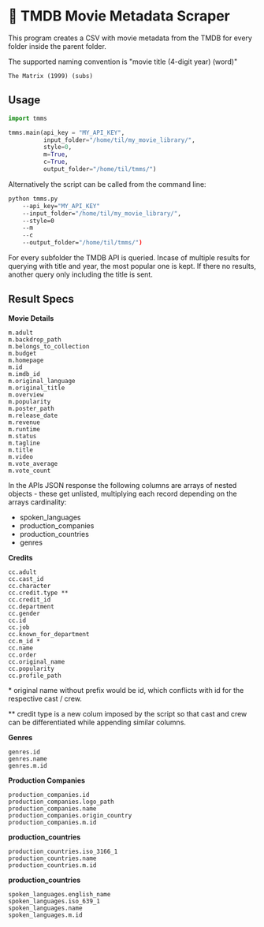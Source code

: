 # :movie_camera: TMDB Movie Metadata Scraper

This program creates a CSV with movie metadata from the TMDB for every folder inside the parent folder.

The supported naming convention is "movie title (4-digit year) (word)"
```
The Matrix (1999) (subs)
```

## Usage
```python
import tmms

tmms.main(api_key = "MY_API_KEY", 
          input_folder="/home/til/my_movie_library/", 
          style=0, 
          m=True,
          c=True,
          output_folder="/home/til/tmms/")
```

Alternatively the script can be called from the command line:
```bash
python tmms.py 
    --api_key="MY_API_KEY" 
    --input_folder="/home/til/my_movie_library/", 
    --style=0
    --m
    --c
    --output_folder="/home/til/tmms/")
```

For every subfolder the TMDB API is queried. Incase of multiple results for querying with title and year, the most popular one is kept. If there no results, another query only including the title is sent.

## Result Specs
**Movie Details**
```
m.adult
m.backdrop_path
m.belongs_to_collection
m.budget
m.homepage
m.id
m.imdb_id
m.original_language
m.original_title
m.overview
m.popularity
m.poster_path
m.release_date
m.revenue
m.runtime
m.status
m.tagline
m.title
m.video
m.vote_average
m.vote_count
```
In the APIs JSON response the following columns are arrays of nested objects - these get unlisted, multiplying each record depending on the arrays cardinality:
* spoken_languages
* production_companies
* production_countries
* genres

**Credits**
```
cc.adult
cc.cast_id
cc.character
cc.credit.type **
cc.credit_id
cc.department
cc.gender
cc.id
cc.job
cc.known_for_department
cc.m_id *
cc.name
cc.order
cc.original_name
cc.popularity
cc.profile_path
```
\* original name without prefix would be id, which conflicts with id for the respective cast / crew. 

** credit type is a new colum imposed by the script so that cast and crew can be differentiated while appending similar columns.

**Genres**
```
genres.id
genres.name
genres.m.id
```

**Production Companies**
```
production_companies.id
production_companies.logo_path
production_companies.name
production_companies.origin_country
production_companies.m.id
```

**production_countries**
```
production_countries.iso_3166_1
production_countries.name
production_countries.m.id
```

**production_countries**
```
spoken_languages.english_name
spoken_languages.iso_639_1
spoken_languages.name
spoken_languages.m.id
```